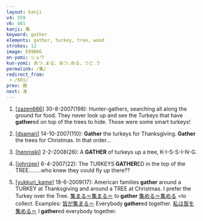 ```yaml
---
layout: kanji
v4: 559
v6: 601
kanji: 集
keyword: gather
elements: gather, turkey, tree, wood
strokes: 12
image: E99B86
on-yomi: シュウ
kun-yomi: あつ.まる、あつ.める、つど.う
permalink: /集/
redirect_from:
 - /601/
prev: 礁
next: 准
---
```


1) [<a href="http://kanji.koohii.com/profile/zazen666">zazen666</a>] 30-8-2007(198): Hunter-gathers, searching all along the ground for food. They never look up and see the Turkeys that have<strong> gather</strong>ed on top of the trees to hide. Those were some smart turkeys!

2) [<a href="http://kanji.koohii.com/profile/dsamari">dsamari</a>] 14-10-2007(110): <strong>Gather</strong> the turkeys for Thanksgiving.<strong> Gather</strong> the trees for Christmas. In that order...

3) [<a href="http://kanji.koohii.com/profile/henroski">henroski</a>] 2-2-2008(26): A<strong> GATHER</strong> of turkeys up a tree, K-I-S-S-I-N-G.

4) [<a href="http://kanji.koohii.com/profile/johnzep">johnzep</a>] 6-4-2007(22): The TURKEYS<strong> GATHER</strong>ED in the top of the TREE........who knew they could fly up there??

5) [<a href="http://kanji.koohii.com/profile/yukkuri_kame">yukkuri_kame</a>] 18-6-2009(17): American families<strong> gather</strong> around a TURKEY at Thanksgiving and around a TREE at Christmas. I prefer the Turkey over the Tree. <a href="midori://search?text=集まる＝集まる＝">集まる＝集まる＝</a> to<strong> gather</strong> <a href="midori://search?text=集める＝集める">集める＝集める</a> =to collect. Examples: <a href="midori://search?text=皆が集まる＝">皆が集まる＝</a> Everybody<strong> gather</strong>ed together. <a href="midori://search?text=私は皆を集める＝">私は皆を集める＝</a> I<strong> gather</strong>ed everybody together.

